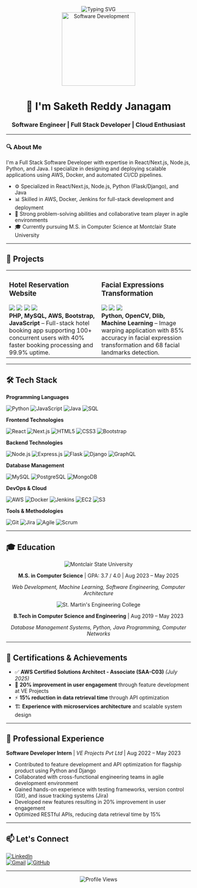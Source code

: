 <!-- Typing header -->
<div align="center">
  <img src="https://readme-typing-svg.demolab.com?font=Fira+Code&weight=600&size=25&pause=1000&color=3BB9FF&center=true&vCenter=true&random=false&width=435&lines=Building+Full+Stack+Applications...;Developing+Scalable+Solutions...;Creating+Modern+Web+Experiences" alt="Typing SVG" />
</div>

<!-- GIF visual -->
<div align="center">
  <img src="https://media.giphy.com/media/qgQUggAC3Pfv687qPC/giphy.gif" alt="Software Development" height="200" />
</div>

<!-- Intro title -->
<h1 align="center">👋 I'm Saketh Reddy Janagam</h1>
<h3 align="center">Software Engineer | Full Stack Developer | Cloud Enthusiast</h3>

---

### 🔍 About Me

I'm a Full Stack Software Developer with expertise in React/Next.js, Node.js, Python, and Java. I specialize in designing and deploying scalable applications using AWS, Docker, and automated CI/CD pipelines.

- ⚙️ Specialized in React/Next.js, Node.js, Python (Flask/Django), and Java
- 📊 Skilled in AWS, Docker, Jenkins for full-stack development and deployment
- 🧠 Strong problem-solving abilities and collaborative team player in agile environments
- 🎓 Currently pursuing M.S. in Computer Science at Montclair State University

---

## 🚀 Projects

<table>
  <tr>
    <td width="50%" valign="top">
      <h3>Hotel Reservation Website</h3>
      <img src="https://img.shields.io/badge/PHP-777BB4?logo=php&logoColor=white&style=flat-square"/>
      <img src="https://img.shields.io/badge/MySQL-4479A1?logo=mysql&logoColor=white&style=flat-square"/>
      <img src="https://img.shields.io/badge/AWS-232F3E?logo=amazonaws&logoColor=white&style=flat-square"/>
      <img src="https://img.shields.io/badge/Bootstrap-7952B3?logo=bootstrap&logoColor=white&style=flat-square"/>
      <br>
      <b>PHP, MySQL, AWS, Bootstrap, JavaScript</b> – Full-stack hotel booking app supporting 100+ concurrent users with 40% faster booking processing and 99.9% uptime.
    </td>
    <td width="50%" valign="top">
      <h3>Facial Expressions Transformation</h3>
      <img src="https://img.shields.io/badge/Python-3776AB?logo=python&logoColor=white&style=flat-square"/>
      <img src="https://img.shields.io/badge/OpenCV-5C3EE8?logo=opencv&logoColor=white&style=flat-square"/>
      <img src="https://img.shields.io/badge/Machine%20Learning-FF6F00?logo=tensorflow&logoColor=white&style=flat-square"/>
      <br>
      <b>Python, OpenCV, Dlib, Machine Learning</b> – Image warping application with 85% accuracy in facial expression transformation and 68 facial landmarks detection.
    </td>
  </tr>
</table>

---

## 🛠️ Tech Stack

<b>Programming Languages</b><br>

![Python](https://img.shields.io/badge/Python-14354C?style=for-the-badge&logo=python&logoColor=white)
![JavaScript](https://img.shields.io/badge/JavaScript-F7DF1E?style=for-the-badge&logo=javascript&logoColor=black)
![Java](https://img.shields.io/badge/Java-ED8B00?style=for-the-badge&logo=openjdk&logoColor=white)
![SQL](https://img.shields.io/badge/SQL-4479A1?style=for-the-badge&logo=postgresql&logoColor=white)

<b>Frontend Technologies</b><br>

![React](https://img.shields.io/badge/React-20232A?style=for-the-badge&logo=react&logoColor=61DAFB)
![Next.js](https://img.shields.io/badge/Next.js-000000?style=for-the-badge&logo=nextdotjs&logoColor=white)
![HTML5](https://img.shields.io/badge/HTML5-E34F26?style=for-the-badge&logo=html5&logoColor=white)
![CSS3](https://img.shields.io/badge/CSS3-1572B6?style=for-the-badge&logo=css3&logoColor=white)
![Bootstrap](https://img.shields.io/badge/Bootstrap-563D7C?style=for-the-badge&logo=bootstrap&logoColor=white)

<b>Backend Technologies</b><br>

![Node.js](https://img.shields.io/badge/Node.js-43853D?style=for-the-badge&logo=node.js&logoColor=white)
![Express.js](https://img.shields.io/badge/Express.js-404D59?style=for-the-badge&logo=express&logoColor=white)
![Flask](https://img.shields.io/badge/Flask-000000?style=for-the-badge&logo=flask&logoColor=white)
![Django](https://img.shields.io/badge/Django-092E20?style=for-the-badge&logo=django&logoColor=white)
![GraphQL](https://img.shields.io/badge/GraphQL-E10098?style=for-the-badge&logo=graphql&logoColor=white)

<b>Database Management</b><br>

![MySQL](https://img.shields.io/badge/MySQL-00000F?style=for-the-badge&logo=mysql&logoColor=white)
![PostgreSQL](https://img.shields.io/badge/PostgreSQL-316192?style=for-the-badge&logo=postgresql&logoColor=white)
![MongoDB](https://img.shields.io/badge/MongoDB-4EA94B?style=for-the-badge&logo=mongodb&logoColor=white)

<b>DevOps & Cloud</b><br>

![AWS](https://img.shields.io/badge/AWS-232F3E?style=for-the-badge&logo=amazon-aws&logoColor=white)
![Docker](https://img.shields.io/badge/Docker-2496ED?style=for-the-badge&logo=docker&logoColor=white)
![Jenkins](https://img.shields.io/badge/Jenkins-D24939?style=for-the-badge&logo=jenkins&logoColor=white)
![EC2](https://img.shields.io/badge/Amazon%20EC2-FF9900?style=for-the-badge&logo=amazon-ec2&logoColor=white)
![S3](https://img.shields.io/badge/Amazon%20S3-569A31?style=for-the-badge&logo=amazon-s3&logoColor=white)

<b>Tools & Methodologies</b><br>

![Git](https://img.shields.io/badge/Git-F05032?style=for-the-badge&logo=git&logoColor=white)
![Jira](https://img.shields.io/badge/Jira-0052CC?style=for-the-badge&logo=jira&logoColor=white)
![Agile](https://img.shields.io/badge/Agile-239120?style=for-the-badge)
![Scrum](https://img.shields.io/badge/Scrum-6DB33F?style=for-the-badge)

---

## 🎓 Education

<div align="center">

  <img src="https://img.shields.io/badge/Montclair%20State%20University-FF0000?style=for-the-badge&logoColor=white" alt="Montclair State University"/>
  <p><b>M.S. in Computer Science</b> | GPA: 3.7 / 4.0 | Aug 2023 – May 2025</p>
  <p><i>Web Development, Machine Learning, Software Engineering, Computer Architecture</i></p>

  <img src="https://img.shields.io/badge/St.%20Martin's%20Engineering%20College-1E90FF?style=for-the-badge&logoColor=white" alt="St. Martin's Engineering College"/>
  <p><b>B.Tech in Computer Science and Engineering</b> | Aug 2019 – May 2023</p>
  <p><i>Database Management Systems, Python, Java Programming, Computer Networks</i></p>

</div>

---

## 📜 Certifications & Achievements

- ✅ **AWS Certified Solutions Architect - Associate (SAA-C03)** *(July 2025)*
- 🚀 **20% improvement in user engagement** through feature development at VE Projects
- ⚡ **15% reduction in data retrieval time** through API optimization
- 🏗️ **Experience with microservices architecture** and scalable system design

---

## 💼 Professional Experience

**Software Developer Intern** | *VE Projects Pvt Ltd* | Aug 2022 – May 2023
- Contributed to feature development and API optimization for flagship product using Python and Django
- Collaborated with cross-functional engineering teams in agile development environment
- Gained hands-on experience with testing frameworks, version control (Git), and issue tracking systems (Jira)
- Developed new features resulting in 20% improvement in user engagement
- Optimized RESTful APIs, reducing data retrieval time by 15%

---

## 📫 Let's Connect

[![LinkedIn](https://img.shields.io/badge/LinkedIn-0A66C2?style=for-the-badge&logo=linkedin&logoColor=white)](https://linkedin.com/in/saketh-reddy-janagam)  <br>
[![Gmail](https://img.shields.io/badge/Gmail-D14836?style=for-the-badge&logo=gmail&logoColor=white)](mailto:sakethreddyjanagam@gmail.com)
[![GitHub](https://img.shields.io/badge/GitHub-100000?style=for-the-badge&logo=github&logoColor=white)](https://github.com/SakethReddyJanagam)

---

<div align="center">
  <img src="https://komarev.com/ghpvc/?username=SakethReddyJanagam&color=blueviolet&style=for-the-badge" alt="Profile Views"/>
</div>
